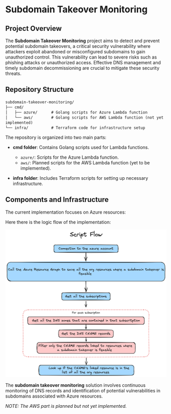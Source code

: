 # Subdomain Takeover Monitoring

## Project Overview

The **Subdomain Takeover Monitoring** project aims to detect and prevent potential subdomain takeovers, a critical security vulnerability where attackers exploit abandoned or misconfigured subdomains to gain unauthorized control. This vulnerability can lead to severe risks such as phishing attacks or unauthorized access. Effective DNS management and timely subdomain decommissioning are crucial to mitigate these security threats.

## Repository Structure

```
subdomain-takeover-monitoring/
├── cmd/
│   ├── azure/      # Golang scripts for Azure Lambda function
│   └── aws/        # Golang scripts for AWS Lambda function (not yet implemented)
└── infra/          # Terraform code for infrastructure setup
```

The repository is organized into two main parts:

- **cmd folder**: Contains Golang scripts used for Lambda functions.
  - `azure/`: Scripts for the Azure Lambda function.
  - `aws/`: Planned scripts for the AWS Lambda function (yet to be implemented).

- **infra folder**: Includes Terraform scripts for setting up necessary infrastructure.

## Components and Infrastructure

The current implementation focuses on Azure resources:

Here there is the logic flow of the implementation:

![logicflow](./img/logic-flow.png)

The **subdomain takeover monitoring** solution involves continuous monitoring of DNS records and identification of potential vulnerabilities in subdomains associated with Azure resources.



_NOTE: The AWS part is planned but not yet implemented._

